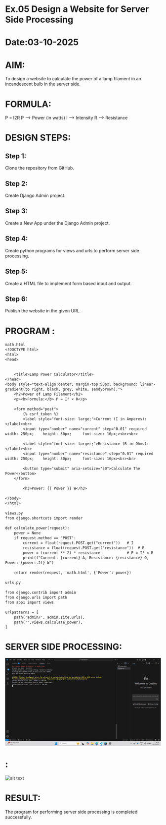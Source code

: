 # Ex.05 Design a Website for Server Side Processing
# Date:03-10-2025
# AIM:
To design a website to calculate the power of a lamp filament in an incandescent bulb in the server side.

# FORMULA:
P = I2R
P --> Power (in watts)
 I --> Intensity
 R --> Resistance

# DESIGN STEPS:
## Step 1:
Clone the repository from GitHub.

## Step 2:
Create Django Admin project.

## Step 3:
Create a New App under the Django Admin project.

## Step 4:
Create python programs for views and urls to perform server side processing.

## Step 5:
Create a HTML file to implement form based input and output.

## Step 6:
Publish the website in the given URL.

# PROGRAM :
```
math.html
<!DOCTYPE html>
<html>
<head>


    <title>Lamp Power Calculator</title>
</head>
<body style="text-align:center; margin-top:50px; background: linear-gradient(to right, black, grey, white, sandybrown);">
    <h2>Power of Lamp Filament</h2>
    <p><b>Formula:</b> P = I² × R</p>

    <form method="post">
        {% csrf_token %}
        <label style="font-size: large;">Current (I in Amperes):</label><br>
        <input type="number" name="current" step="0.01" required  width: 250px;    height: 30px;     font-size: 16px;><br><br>

        <label style="font-size: larger;">Resistance (R in Ohms):</label><br>
        <input type="number" name="resistance" step="0.01" required  width: 250px;    height: 30px;     font-size: 16px><br><br>

        <button type="submit" aria-setsize="50">Calculate The Power</button>
    </form>

        <h3>Power: {{ Power }} W</h3>

</body>
</html>

views.py
from django.shortcuts import render

def calculate_power(request):
    power = None
    if request.method == "POST":
        current = float(request.POST.get("current"))   # I
        resistance = float(request.POST.get("resistance"))  # R
        power = (current ** 2) * resistance            # P = I² × R
        print(f"Current: {current} A, Resistance: {resistance} Ω, Power: {power:.2f} W")

    return render(request, 'math.html', {'Power': power})

urls.py

from django.contrib import admin
from django.urls import path
from app1 import views

urlpatterns = [
    path('admin/', admin.site.urls),
    path('',views.calculate_power),
]

```
# SERVER SIDE PROCESSING:
![alt text](<Screenshot 2025-10-03 083419.png>)

# :
![alt text](<../project1/app1/templates/Screenshot 2025-10-03 083357.png>)

# RESULT:
The program for performing server side processing is completed successfully.
